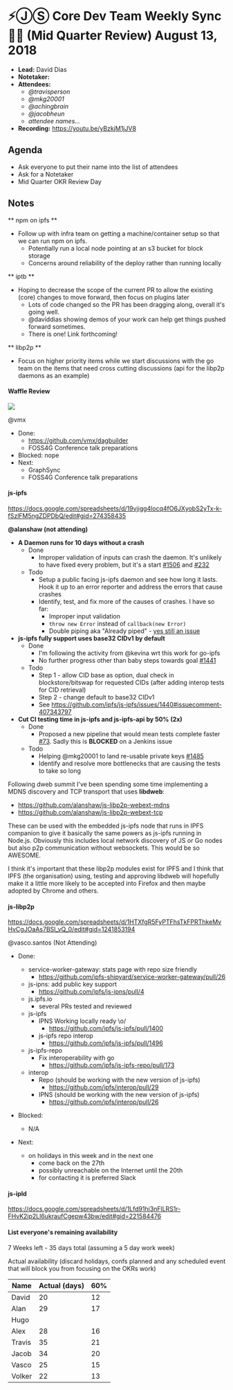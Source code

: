 # ⚡️ⒿⓈ Core Dev Team Weekly Sync 🙌🏽 (Mid Quarter Review) August 13, 2018

- **Lead:** David Dias
- **Notetaker:**
- **Attendees:**
  - _@travisperson_
  - _@mkg20001_
  - _@achingbrain_
  - _@jacobheun_
  - _attendee names..._
- **Recording:** https://youtu.be/yBzkjM1jJV8

## Agenda

- Ask everyone to put their name into the list of attendees
- Ask for a Notetaker
- Mid Quarter OKR Review Day

## Notes

** npm on ipfs **
* Follow up with infra team on getting a machine/container setup so that we can run npm on ipfs.
	* Potentially run a local node pointing at an s3 bucket for block storage
  * Concerns around reliability of the deploy rather than running locally

** iptb **
* Hoping to decrease the scope of the current PR to allow the existing (core) changes to move forward, then focus on plugins later
  * Lots of code changed so the PR has been dragging along, overall it's going well.
  * @daviddias showing demos of your work can help get things pushed forward sometimes. 
  * There is one! Link forthcoming!
  
** libp2p **
* Focus on higher priority items while we start discussions with the go team on the items that need cross cutting discussions (api for the libp2p daemons as an example)

#### Waffle Review

![](https://ipfs.io/ipfs/QmTFG5mH3ADirgoD5WopSNRBFcwoYbLmbAaeEdsiaPEg2M)


@vmx
 - Done:
   - https://github.com/vmx/dagbuilder
   - FOSS4G Conference talk preparations
 - Blocked: nope
 - Next:
   - GraphSync
   - FOSS4G Conference talk preparations


#### js-ipfs
https://docs.google.com/spreadsheets/d/19vjigg4locq4fO6JXyobS2yTx-k-fSzlFM5ngZDPDbQ/edit#gid=274358435

**@alanshaw (not attending)**

- **A Daemon runs for 10 days without a crash**
  - Done
    - Improper validation of inputs can crash the daemon. It's unlikely to have fixed every problem, but it's a start [#1506](https://github.com/ipfs/js-ipfs/pull/1506) and [#232](https://github.com/libp2p/js-libp2p/pull/232)
  - Todo
    - Setup a public facing js-ipfs daemon and see how long it lasts. Hook it up to an error reporter and address the errors that cause crashes
    - Identify, test, and fix more of the causes of crashes. I have so far:
      - Improper input validation
      - `throw new Error` instead of `callback(new Error)`
      - Double piping aka "Already piped" - [yes still an issue](https://github.com/ipfs/js-ipfs/issues/1446#issuecomment-411402398)
- **js-ipfs fully support uses base32 CIDv1 by default**
  - Done
    - I'm following the activity from @kevina wrt this work for go-ipfs
    - No further progress other than baby steps towards goal [#1441](https://github.com/ipfs/js-ipfs/pull/1441)
  - Todo
    - Step 1 - allow CID base as option, dual check in blockstore/bitswap for requested CIDs (after adding interop tests for CID retrieval)
    - Step 2 - change default to base32 CIDv1
    - See https://github.com/ipfs/js-ipfs/issues/1440#issuecomment-407343797
- **Cut CI testing time in js-ipfs and js-ipfs-api by 50% (2x)**
  - Done
    - Proposed a new pipeline that would mean tests complete faster [#73](https://github.com/ipfs/testing/issues/73). Sadly this is **BLOCKED** on a Jenkins issue
  - Todo
    - Helping @mkg20001 to land re-usable private keys [#1485](https://github.com/ipfs/js-ipfs/pull/1485)
    - Identify and resolve more bottlenecks that are causing the tests to take so long



Following dweb summit I've been spending some time implementing a MDNS discovery and TCP transport that uses **libdweb**:

* https://github.com/alanshaw/js-libp2p-webext-mdns
* https://github.com/alanshaw/js-libp2p-webext-tcp

These can be used with the embedded js-ipfs node that runs in IPFS companion to give it basically the same powers as js-ipfs running in Node.js. Obviously this includes local network discovery of JS or Go nodes but also p2p communication without websockets. This would be so AWESOME.

I think it's important that these libp2p modules exist for IPFS and I think that IPFS (the organisation) using, testing and approving libdweb will hopefully make it a little more likely to be accepted into Firefox and then maybe adopted by Chrome and others.



#### js-libp2p
https://docs.google.com/spreadsheets/d/1HTXfgR5FyPTFhsTkFPRThkeMvHvCgJOaAs7BSl_vQ_0/edit#gid=1241853194

@vasco.santos (Not Attending)

- Done: 
  - service-worker-gateway: stats page with repo size friendly
    - https://github.com/ipfs-shipyard/service-worker-gateway/pull/26
  - js-ipns: add public key support
    - https://github.com/ipfs/js-ipns/pull/4
  - js.ipfs.io
    - several PRs tested and reviewed
  - js-ipfs
    - IPNS Working locally ready \o/ 
      - https://github.com/ipfs/js-ipfs/pull/1400
    - js-ipfs repo interop
      - https://github.com/ipfs/js-ipfs/pull/1496
  - js-ipfs-repo
    - Fix interoperability with go
      - https://github.com/ipfs/js-ipfs-repo/pull/173
  - interop
    - Repo (should be working with the new version of js-ipfs)
      - https://github.com/ipfs/interop/pull/29
    - IPNS (should be working with the new version of js-ipfs)
      - https://github.com/ipfs/interop/pull/26

- Blocked: 
  - N/A

- Next:
  - on holidays in this week and in the next one
    - come back on the 27th
    - possibly unreachable on the Internet until the 20th
    - for contacting it is preferred Slack


#### js-ipld
https://docs.google.com/spreadsheets/d/1Lfd91hi3nFlLRS1r-FHvK2ip2Ll6ukraufCgepw43bw/edit#gid=221584476


#### List everyone's remaining availability

7 Weeks left - 35 days total (assuming a 5 day work week)

Actual availability (discard holidays, confs planned and any scheduled event that will block you from focusing on the OKRs work)


| Name   | Actual (days) | 60% |
|--------|---------------|-----|
| David  | 20            | 12  |
| Alan   | 29            | 17  |
| Hugo   |               |     |
| Alex   | 28            | 16  |
| Travis | 35            | 21  |
| Jacob  | 34            | 20  |
| Vasco  | 25            | 15  |
| Volker | 22            | 13  |


<!-- After each call, the notetaker submits a PR to ipfs/pm to store the notes on the meeting-notes folder -->
